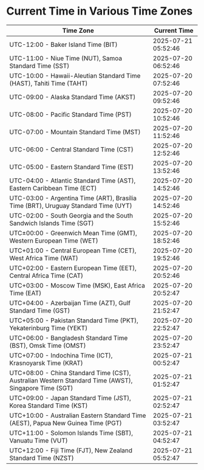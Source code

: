 # Current Time in Various Time Zones

| Time Zone | Current Time |
|-----------|--------------|
| UTC-12:00 - Baker Island Time (BIT) | 2025-07-21 05:52:46 |
| UTC-11:00 - Niue Time (NUT), Samoa Standard Time (SST) | 2025-07-20 06:52:46 |
| UTC-10:00 - Hawaii-Aleutian Standard Time (HAST), Tahiti Time (TAHT) | 2025-07-20 07:52:46 |
| UTC-09:00 - Alaska Standard Time (AKST) | 2025-07-20 09:52:46 |
| UTC-08:00 - Pacific Standard Time (PST) | 2025-07-20 10:52:46 |
| UTC-07:00 - Mountain Standard Time (MST) | 2025-07-20 11:52:46 |
| UTC-06:00 - Central Standard Time (CST) | 2025-07-20 12:52:46 |
| UTC-05:00 - Eastern Standard Time (EST) | 2025-07-20 13:52:46 |
| UTC-04:00 - Atlantic Standard Time (AST), Eastern Caribbean Time (ECT) | 2025-07-20 14:52:46 |
| UTC-03:00 - Argentina Time (ART), Brasília Time (BRT), Uruguay Standard Time (UYT) | 2025-07-20 14:52:46 |
| UTC-02:00 - South Georgia and the South Sandwich Islands Time (SGT) | 2025-07-20 15:52:46 |
| UTC±00:00 - Greenwich Mean Time (GMT), Western European Time (WET) | 2025-07-20 18:52:46 |
| UTC+01:00 - Central European Time (CET), West Africa Time (WAT) | 2025-07-20 19:52:46 |
| UTC+02:00 - Eastern European Time (EET), Central Africa Time (CAT) | 2025-07-20 20:52:46 |
| UTC+03:00 - Moscow Time (MSK), East Africa Time (EAT) | 2025-07-20 20:52:47 |
| UTC+04:00 - Azerbaijan Time (AZT), Gulf Standard Time (GST) | 2025-07-20 21:52:47 |
| UTC+05:00 - Pakistan Standard Time (PKT), Yekaterinburg Time (YEKT) | 2025-07-20 22:52:47 |
| UTC+06:00 - Bangladesh Standard Time (BST), Omsk Time (OMST) | 2025-07-20 23:52:47 |
| UTC+07:00 - Indochina Time (ICT), Krasnoyarsk Time (KRAT) | 2025-07-21 00:52:47 |
| UTC+08:00 - China Standard Time (CST), Australian Western Standard Time (AWST), Singapore Time (SGT) | 2025-07-21 01:52:47 |
| UTC+09:00 - Japan Standard Time (JST), Korea Standard Time (KST) | 2025-07-21 02:52:47 |
| UTC+10:00 - Australian Eastern Standard Time (AEST), Papua New Guinea Time (PGT) | 2025-07-21 03:52:47 |
| UTC+11:00 - Solomon Islands Time (SBT), Vanuatu Time (VUT) | 2025-07-21 04:52:47 |
| UTC+12:00 - Fiji Time (FJT), New Zealand Standard Time (NZST) | 2025-07-21 05:52:47 |
